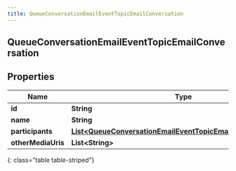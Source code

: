 ```yaml
---
title: QueueConversationEmailEventTopicEmailConversation
---
```


## QueueConversationEmailEventTopicEmailConversation

## Properties

| Name               | Type                                                                                                                                                   | Description | Notes      |
| ------------------ | ------------------------------------------------------------------------------------------------------------------------------------------------------ | ----------- | ---------- |
| **id**             | <!----><!---->**String**<!---->                                                                                                                        |             | [optional] |
| **name**           | <!----><!---->**String**<!---->                                                                                                                        |             | [optional] |
| **participants**   | <!----><!---->[**List&lt;QueueConversationEmailEventTopicEmailMediaParticipant&gt;**](QueueConversationEmailEventTopicEmailMediaParticipant.md)<!----> |             | [optional] |
| **otherMediaUris** | <!----><!---->**List&lt;String&gt;**<!---->                                                                                                            |             | [optional] |

{: class="table table-striped"}
